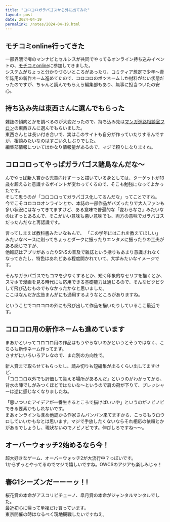 ```yaml
---
title: "コロコロガラパゴスから外に出てみた"
layout: post
date: 2024-04-19
permalink: /notes/2024-04-19.html
---
```


## モチコミonline行ってきた
一部界隈で噂のマンナビとセルシスが共同でやってるオンライン持ち込みイベントの、[モチコミonline](https://mochicomi.mannavi.net)に参加してきました。  
システムがちょっと分かりづらいところがあったり、コミティア想定で少年〜青年誌用の新作ネーム進めてたので、コロコロのボツネームしか材料がない状態だったのですが、ちゃんと読んでもらえら編集部もあり、無事に担当ついたの安心。  
  

## 持ち込み先は東西さんに選んでもらった
雑誌の傾向とかを調べるのが大変だったので、持ち込み先は[マンガ進路相談室フロン](https://manga-shinro.com)の東西さんに選んでもらいました。  
東西さんとは長い付き合いで、実はこのサイトも自分が作っていたりするんですが、相談みたいなのはすごい久しぶりでした。  
編集部情報についてはかなり情報量があるので、マジで頼りになりますね。


## コロコロってやっぱガラパゴス諸島なんだな〜
んでやっぱ新人賞から児童向けずーっと描いている身としては、ターゲットが13歳を超えると意識するポイントが変わってくるので、そこも勉強になってよかったです。  
そして思うのが「コロコロってガラパゴス化してるんだな」ってことですね。  
今でこそコロコロオンラインとか、本誌の一部作品がバズったりで大人ファンも多い状況にはなってきてますけど、ある意味で普遍的な「変わらなさ」みたいなのはずっとあるんで、そこがいい意味も悪い意味でも、両方の意味でガラパゴスだったんだなと再認識です。  
  
言ってしまえば教科書みたいなもんで、 「この学年にはこれを教えてほしい」みたいなベースに則ってちょっとダークに振ったりエンタメに振ったりの工夫がある感じですが、  
他雑誌はアプリがあったりSNSの普及で雑誌という括りもあまり意識されなくなってきたし、特色はあれどある程度開かれていて、大学みたいなイメージです。
  
そんなガラパゴスでもコマを少なくするとか、短く印象的なセリフを描くとか、スマホで漫画を見る時代にも応用できる基礎能力は通じるので、そんなビクビクして飛び込むものでもなかったかなと思いました。  
ここはなんだか広告まんがにも通用するようなところがありますね。

ということでコロコロの外にも飛び出して作品を描いたりしているここ最近です。
  

## コロコロ用の新作ネームも進めています
まあかといってコロコロ用の作品はもうやらないのかというとそうではなく、こちらも新作ネーム作ってます。  
さすがにいろいろアレなので、また別の方向性で。
  
新人賞まで取らせてもらったし、読み切りも短編集が出るくらい出してますけど、  
「コロコロ以外でも評価して貰える場所があるんだ」というのがわかってから、背水の陣でしがみつくほどではないな〜というので肩の荷が下りて、プレッシャーは逆に感じなくなりましたね。  
  
「思いついたアイデアが一番生きるところで描けばいいや」というのがノビノビできる要素かもしれないです。  
まあオンラインも含め他誌から作家さんバンバン来てますから、こっちもウロウロしていいかもなとは思います。マジで手放したくないならそれ相応の依頼とかがあるでしょうし、現状ないのでノビノビです。伸びしろですね〜〜。


## オーバーウォッチ2始めるなら今！
超大好きなゲーム、オーバーウォッチ2が大流行中？っぽいです。  
1からずっとやってるのでマジで嬉しいですね。OWCSのアジアも楽しみじゃ！


## 春G1シーズンだーーーッ！!
桜花賞の本命がアスコリピチェーノ、皐月賞の本命がジャンタルマンタルでした。  
最近初心に帰って単複だけ買っています。  
東京開催の時はなるべく現地観戦したいですねえ。
